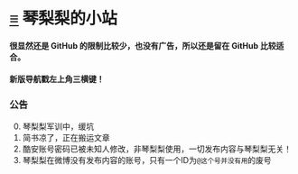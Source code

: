 # [≡][] 琴梨梨的小站
#### 很显然还是 GitHub 的限制比较少，也没有广告，所以还是留在 GitHub 比较适合。   
#### 新版导航戳左上角三横键！  
  
  
  
### 公告  
0. 琴梨梨军训中，缓坑  
1. 简书凉了，正在搬运文章  
2. 酷安账号密码已被未知人修改，非琴梨梨使用，一切发布内容与琴梨梨无关！  
3. 琴梨梨在微博没有发布内容的账号，只有一个ID为`@这个号并没有用`的废号  
  



















[≡]: Guide.md

